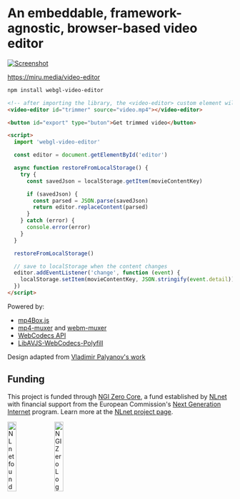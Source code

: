 # An embeddable, framework-agnostic, browser-based video editor

[<img src="https://miru.media/webgl-video-editor-screenshot.jpg" alt="Screenshot">](https://miru.media/video-editor)

<https://miru.media/video-editor>

<!-- #region main -->

```sh
npm install webgl-video-editor
```

```html
<!-- after importing the library, the <video-editor> custom element will be defined -->
<video-editor id="trimmer" source="video.mp4"></video-editor>

<button id="export" type="buton">Get trimmed video</button>

<script>
  import 'webgl-video-editor'

  const editor = document.getElementById('editor')

  async function restoreFromLocalStorage() {
    try {
      const savedJson = localStorage.getItem(movieContentKey)

      if (savedJson) {
        const parsed = JSON.parse(savedJson)
        return editor.replaceContent(parsed)
      }
    } catch (error) {
      console.error(error)
    }
  }

  restoreFromLocalStorage()

  // save to localStorage when the content changes
  editor.addEventListener('change', function (event) {
    localStorage.setItem(movieContentKey, JSON.stringify(event.detail))
  })
</script>
```

Powered by:

- [mp4Box.js](https://gpac.github.io/mp4box.js/)
- [mp4-muxer](https://github.com/Vanilagy/mp4-muxer) and [webm-muxer](https://github.com/Vanilagy/webm-muxer)
- [WebCodecs API](https://developer.mozilla.org/en-US/docs/Web/API/WebCodecs_API)
- [LibAVJS-WebCodecs-Polyfill](https://github.com/ennuicastr/libavjs-webcodecs-polyfill)

Design adapted from [Vladimir Palyanov's work](https://www.figma.com/community/file/991274033166018675/occamus-video-editor)

<!-- #endregion main -->

## Funding

This project is funded through [NGI Zero Core](https://nlnet.nl/core), a fund established by [NLnet](https://nlnet.nl) with financial support from the European Commission's [Next Generation Internet](https://ngi.eu) program. Learn more at the [NLnet project page](https://nlnet.nl/project/Miru).

[<img src="https://nlnet.nl/logo/banner.png" alt="NLnet foundation logo" width="20%" />](https://nlnet.nl)
[<img src="https://nlnet.nl/image/logos/NGI0_tag.svg" alt="NGI Zero Logo" width="20%" />](https://nlnet.nl/core)
